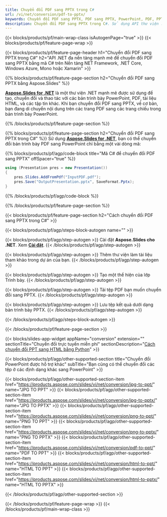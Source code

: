 ```yaml
---
title: Chuyển đổi PDF sang PPTX trong C#
url: /vi/net/conversion/pdf-to-pptx/
keywords: Chuyển đổi PDF sang PPTX, PDF sang PPTX, PowerPoint, PDF, PPTX, C# API, Thư viện .NET
description: Chuyển đổi PDF sang PPTX trong C#. Sử dụng API thư viện .NET để chuyển đổi PDF sang PowerPoint
---
```


{{< blocks/products/pf/main-wrap-class isAutogenPage="true" >}}
{{< blocks/products/pf/feature-page-wrap >}}

{{< blocks/products/pf/feature-page-header h1="Chuyển đổi PDF sang PPTX trong C#" h2="API .NET đa nền tảng mạnh mẽ để chuyển đổi PDF sang PPTX bằng mã C# trên Nền tảng NET Framework, .NET Core, Windows Azure, Mono hoặc Xamarin" >}}

{{% blocks/products/pf/feature-page-section h2="Chuyển đổi PDF sang PPTX bằng Aspose.Slides" %}}

[**Aspose.Slides for .NET**](https://products.aspose.com/slides/vi/net/) là một thư viện .NET mạnh mẽ được sử dụng để tạo, chuyển đổi và thao tác với các bản trình bày PowerPoint, PDF, tài liệu HTML, và các tập tin khác. Khi bạn chuyển đổi PDF sang PPTX, về cơ bản, bạn đang di chuyển nội dung trên các trang PDF sang các trang chiếu trong bản trình bày PowerPoint.

{{% /blocks/products/pf/feature-page-section %}}


{{% blocks/products/pf/feature-page-section  h2="Chuyển đổi PDF sang PPTX trong C#" %}}
Sử dụng [**Aspose.Slides for .NET**](https://products.aspose.com/slides/vi/net/), bạn có thể chuyển đổi bản trình bày PDF sang PowerPoint chỉ bằng một vài dòng mã:

{{% blocks/products/pf/agp/code-block title="Mã C# để chuyển đổi PDF sang PPTX" offSpacer="true" %}}
```cs
using (Presentation pres = new Presentation())
{
    pres.Slides.AddFromPdf("InputPDF.pdf");
    pres.Save("OutputPresentation.pptx", SaveFormat.Pptx);
}
```
{{% /blocks/products/pf/agp/code-block %}}

{{% /blocks/products/pf/feature-page-section %}}




{{< blocks/products/pf/feature-page-section  h2="Cách chuyển đổi PDF sang PPTX trong C#" >}}


{{< blocks/products/pf/agp/steps-block-autogen name="" >}}


{{< blocks/products/pf/agp/step-autogen >}}
Cài đặt **Aspose.Slides cho .NET**. Xem [**Cài đặt**](https://docs.aspose.com/slides/net/installation/).
{{< /blocks/products/pf/agp/step-autogen >}}

{{< blocks/products/pf/agp/step-autogen >}}
Thêm thư viện làm tài liệu tham khảo trong dự án của bạn.
{{< /blocks/products/pf/agp/step-autogen >}}

{{< blocks/products/pf/agp/step-autogen >}}
Tạo một thể hiện của lớp Trình bày.
{{< /blocks/products/pf/agp/step-autogen >}}

{{< blocks/products/pf/agp/step-autogen >}}
Tải tệp PDF bạn muốn chuyển đổi sang PPTX.
{{< /blocks/products/pf/agp/step-autogen >}}

{{< blocks/products/pf/agp/step-autogen >}}
Lưu tệp kết quả dưới dạng bản trình bày PPTX.
{{< /blocks/products/pf/agp/step-autogen >}}


{{< /blocks/products/pf/agp/steps-block-autogen >}}


{{< /blocks/products/pf/feature-page-section >}}




{{< blocks/slides-app-widget  appName="conversion" extension="" sectionTitle="Chuyển đổi trực tuyến miễn phí" sectionDescription="[Cách chuyển đổi PPT sang HTML bằng Python](https://products.aspose.com/slides/vi/python-net/conversion/ppt-to-html/)" >}}

{{< blocks/products/pf/agp/other-supported-section title="Chuyển đổi PowerPoint được hỗ trợ khác" subTitle="Bạn cũng có thể chuyển đổi các tệp ở các định dạng khác sang PowerPoint" >}}

{{< blocks/products/pf/agp/other-supported-section-item href="https://products.aspose.com/slides/vi/net/conversion/jpg-to-ppt/" name="JPG TO PPT" >}}
{{< blocks/products/pf/agp/other-supported-section-item href="https://products.aspose.com/slides/vi/net/conversion/jpg-to-pptx/" name="JPG TO PPTX" >}}
{{< blocks/products/pf/agp/other-supported-section-item href="https://products.aspose.com/slides/vi/net/conversion/png-to-ppt/" name="PNG TO PPT" >}}
{{< blocks/products/pf/agp/other-supported-section-item href="https://products.aspose.com/slides/vi/net/conversion/png-to-pptx/" name="PNG TO PPTX" >}}
{{< blocks/products/pf/agp/other-supported-section-item href="https://products.aspose.com/slides/vi/net/conversion/pdf-to-ppt/" name="PDF TO PPT" >}}
{{< blocks/products/pf/agp/other-supported-section-item href="https://products.aspose.com/slides/vi/net/conversion/html-to-ppt/" name="HTML TO PPT" >}}
{{< blocks/products/pf/agp/other-supported-section-item href="https://products.aspose.com/slides/vi/net/conversion/html-to-pptx/" name="HTML TO PPTX" >}}


{{< /blocks/products/pf/agp/other-supported-section >}}

{{< /blocks/products/pf/feature-page-wrap >}}
{{< /blocks/products/pf/main-wrap-class >}}